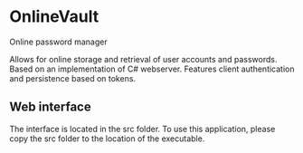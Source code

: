 # OnlineVault
Online password manager

Allows for online storage and retrieval of user accounts and passwords. Based on an implementation of C# webserver. 
Features client authentication and persistence based on tokens.

## Web interface

The interface is located in the src folder. To use this application, please copy the src folder to the location of the executable.
